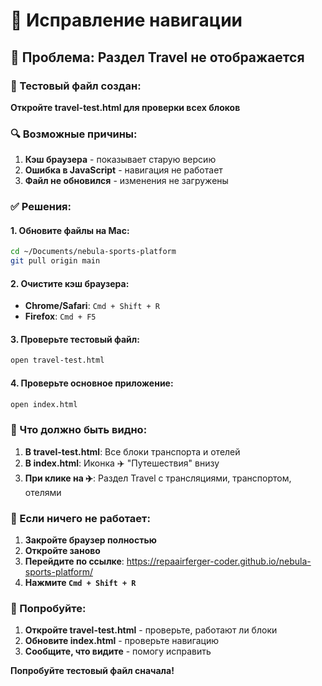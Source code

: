# 🔧 Исправление навигации

## 🚨 Проблема: Раздел Travel не отображается

### 📱 Тестовый файл создан:
**Откройте travel-test.html для проверки всех блоков**

### 🔍 Возможные причины:

1. **Кэш браузера** - показывает старую версию
2. **Ошибка в JavaScript** - навигация не работает
3. **Файл не обновился** - изменения не загружены

### ✅ Решения:

#### 1. **Обновите файлы на Mac:**
```bash
cd ~/Documents/nebula-sports-platform
git pull origin main
```

#### 2. **Очистите кэш браузера:**
- **Chrome/Safari**: `Cmd + Shift + R`
- **Firefox**: `Cmd + F5`

#### 3. **Проверьте тестовый файл:**
```bash
open travel-test.html
```

#### 4. **Проверьте основное приложение:**
```bash
open index.html
```

### 🎯 Что должно быть видно:

1. **В travel-test.html**: Все блоки транспорта и отелей
2. **В index.html**: Иконка ✈️ "Путешествия" внизу
3. **При клике на ✈️**: Раздел Travel с трансляциями, транспортом, отелями

### 🔧 Если ничего не работает:

1. **Закройте браузер полностью**
2. **Откройте заново**
3. **Перейдите по ссылке**: https://repaairferger-coder.github.io/nebula-sports-platform/
4. **Нажмите `Cmd + Shift + R`**

### 🎯 Попробуйте:

1. **Откройте travel-test.html** - проверьте, работают ли блоки
2. **Обновите index.html** - проверьте навигацию
3. **Сообщите, что видите** - помогу исправить

**Попробуйте тестовый файл сначала!**